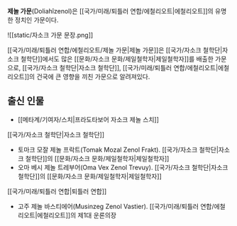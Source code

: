**제놀 가문**(Doliahîzenol)은 [[국가/미래/퇴틀러 연합/에철리오트|에철리오트]]의 유명한 정치인 가문이다.

![[static/자소크 가문 문장.png]]

[[국가/미래/퇴틀러 연합/에철리오트/제놀 가문|제놀 가문]]은 [[국가/자소크 철학단|자소크 철학단]]에서도 많은 [[문화/자소크 문화/제일철학자|제일철학자]]를 배출한 가문으로, [[국가/자소크 철학단|자소크 철학단]], [[국가/미래/퇴틀러 연합/에철리오트|에철리오트]]의 건국에 큰 영향을 끼친 가문으로 알려져있다.

## 출신 인물

- [[메타계/기여자/스치\|프라도타보어 자소크 제놀 스치]]

[[국가/자소크 철학단|자소크 철학단]]

- 토마크 모잘 제놀 프락트(Tomak Mozal Zenol Frakt). [[국가/자소크 철학단|자소크 철학단]]의 [[문화/자소크 문화/제일철학자|제일철학자]]
- 오마 베시 제놀 트레부어(Oma Vex Zenol Trevuy). [[국가/자소크 철학단|자소크 철학단]]의 [[문화/자소크 문화/제일철학자|제일철학자]]

[[국가/미래/퇴틀러 연합|퇴틀러 연합]]

- 고주 제놀 바스티에어(Musinzeg Zenol Vastier). [[국가/미래/퇴틀러 연합/에철리오트|에철리오트]]의 제1대 운론의장
